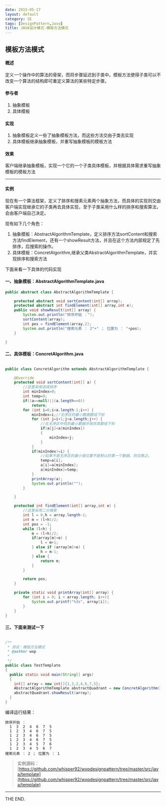 ```yaml
---
date: 2015-05-17
layout: default
category: SE
tags: [DesignPattern,Java]
title: JAVA设计模式-模板方法模式
---
```


## 模板方法模式

#### 概述

定义一个操作中的算法的骨架，而将步骤延迟到子类中。模板方法使得子类可以不改变一个算法的结构即可重定义算法的某些特定步骤。

#### 参与者
1. 抽象模板
2. 具体模板

<!--more-->

#### 实现
1. 抽象模板定义一些了抽象模板方法，而这些方法交由子类去实现
2. 具体模板继承抽象模板，并重写抽象模板的模板方法

#### 效果
客户端继承抽象模板，实现一个它的一个子类具体模板，并根据具体需求重写抽象模板的模板方法

- - -

#### 实例

现在有一个算法框架，定义了排序和搜素元素两个抽象方法，而具体的实现则交由客户端实现继承它的子类再去具体实现，至于子类采用什么样的排序和搜索算法，会由客户端自己决定。

现有如下几个角色：

1. 抽象模板：AbstractAlgorithmTemplate，定义排序方法sortContent和搜索方法findElement，还有一个showResult方法，并且在这个方法内部规定了先排序，后搜索的操作。
2. 具体模板：ConcretAlgorithm,继承父类AbstractAlgorithmTemplate，并实现排序和搜索方法

下面来看一下具体的代码实现

#### 一、抽象模板：AbstractAlgorithmTemplate.java

```java
public abstract class AbstractAlgorithmTemplate {

    protected abstract void sortContent(int[] array);
    protected abstract int findElement(int[] array,int e);
    public void showResult(int[] array) {
        System.out.println("排序开始 ：");
        sortContent(array);
        int pos = findElement(array,2);
        System.out.println("搜索元素 ： 2"+" ； 位置为 ： "+pos);
    }

}

```

#### 二、具体模板：ConcretAlgorithm.java

```java

public class ConcretAlgorithm extends AbstractAlgorithmTemplate {

    @Override
    protected void sortContent(int[] a) {
        //这里采用选择排序
        int minIndex=0;
        int temp=0;
        if((a==null)||(a.length==0))
            return;
        for (int i=0;i<a.length-1;i++) {
            minIndex=i;//无序区的最小数据数组下标
            for (int j=i+1;j<a.length;j++) {
                //在无序区中找到最小数据并保存其数组下标
                if(a[j]<a[minIndex])
                {
                    minIndex=j;
                }
            }
            if(minIndex!=i) {
                //如果不是无序区的最小值位置不是默认的第一个数据，则交换之。
                temp=a[i];
                a[i]=a[minIndex];
                a[minIndex]=temp;
            }
            printArray(a);
            System.out.println("");
        }

    }

    protected int findElement(int[] array,int e) {
        //这里采用二分搜索
        int l = 0,h = array.length-1;
        int m = (l+h)/2;
        int pos = -1;
        while (l<h) {
            m = (l+h)/2;
            if(array[m]<e) {
                l = m+1;
            } else if (array[m]>e) {
                h = m-1;
            } else {
                return m;
            }
        }

        return pos;
    }

    private static void printArray(int[] array) {
        for (int i = 0; i < array.length; i++){
            System.out.printf("%3s", array[i]);
        }
    }
}
```

#### 三、下面来测试一下

```java

/**
 * 测试：模版方法模式
 * @author wxp
 *
 */
public class TestTemplate
{
  public static void main(String[] args)
  {
    int[] array = new int[]{1,3,2,4,6,7,5};
    AbstractAlgorithmTemplate abstractQuadrant = new ConcretAlgorithm();
    abstractQuadrant.showResult(array);
  }
}
```

编译运行结果：

```
排序开始 ：
  1  3  2  4  6  7  5
  1  2  3  4  6  7  5
  1  2  3  4  6  7  5
  1  2  3  4  6  7  5
  1  2  3  4  5  7  6
  1  2  3  4  5  6  7
搜索元素 ： 2 ； 位置为 ： 1
```

> 实例源码：[https://github.com/whisper92/wxpdesignpattern/tree/master/src/java/template](https://github.com/whisper92/wxpdesignpattern/tree/master/src/java/template)

- - -
THE END.
